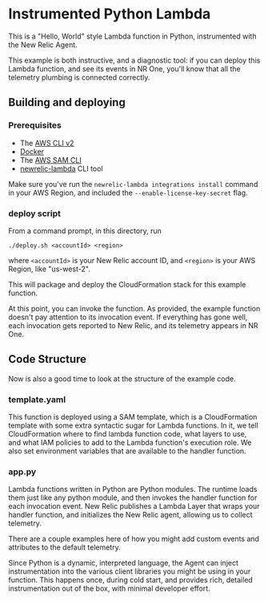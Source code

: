 # Instrumented Python Lambda

This is a "Hello, World" style Lambda function in Python, instrumented 
with the New Relic Agent.

This example is both instructive, and a diagnostic tool: if you can
deploy this Lambda function, and see its events in NR One, you'll
know that all the telemetry plumbing is connected correctly. 

## Building and deploying

### Prerequisites

- The [AWS CLI v2](https://docs.aws.amazon.com/cli/latest/userguide/install-cliv2.html)
- [Docker](https://docs.docker.com/get-docker/)
- The [AWS SAM CLI](https://docs.aws.amazon.com/serverless-application-model/latest/developerguide/serverless-sam-cli-install.html)
- [newrelic-lambda](https://github.com/newrelic/newrelic-lambda-cli#installation) CLI tool

Make sure you've run the `newrelic-lambda integrations install` command in your
AWS Region, and included the `--enable-license-key-secret` flag.

### deploy script

From a command prompt, in this directory, run

    ./deploy.sh <accountId> <region>
    
where `<accountId>` is your New Relic account ID, and  `<region>` 
is your AWS Region, like "us-west-2".

This will package and deploy the CloudFormation stack for this example 
function.

At this point, you can invoke the function. As provided, the example
function doesn't pay attention to its invocation event. If everything
has gone well, each invocation gets reported to New Relic, and its
telemetry appears in NR One.

## Code Structure

Now is also a good time to look at the structure of the example code.

### template.yaml

This function is deployed using a SAM template, which is a CloudFormation
template with some extra syntactic sugar for Lambda functions. In it, we
tell CloudFormation where to find lambda function code, what layers to use, and
what IAM policies to add to the Lambda function's execution role. We also set
environment variables that are available to the handler function. 

### app.py

Lambda functions written in Python are Python modules. The runtime loads them
just like any python module, and then invokes the handler function for each 
invocation event. New Relic publishes a Lambda Layer that wraps your handler
function, and initializes the New Relic agent, allowing us to collect telemetry.

There are a couple examples here of how you might add custom events and attributes
to the default telemetry.

Since Python is a dynamic, interpreted language, the Agent can inject instrumentation
into the various client libraries you might be using in your function. This happens 
once, during cold start, and provides rich, detailed instrumentation out of the box, 
with minimal developer effort.
